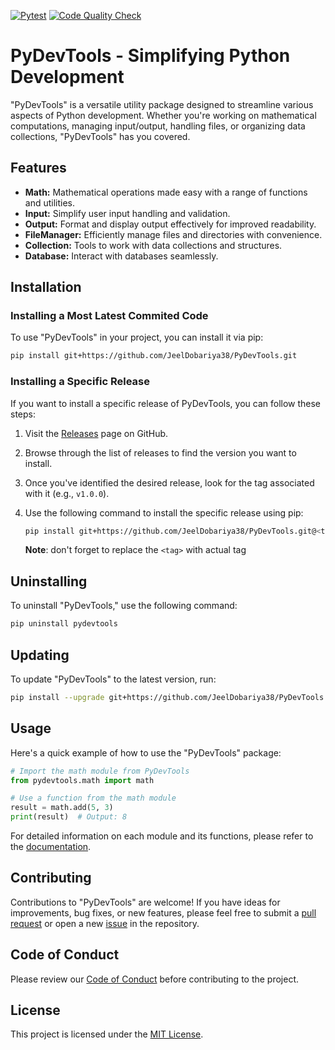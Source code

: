 [![Pytest](https://github.com/JeelDobariya38/PyDevTools/actions/workflows/test-code.yml/badge.svg?branch=main)](https://github.com/JeelDobariya38/PyDevTools/actions/workflows/test-code.yml) [![Code Quality Check](https://github.com/JeelDobariya38/PyDevTools/actions/workflows/code-quality-check.yml/badge.svg)](https://github.com/JeelDobariya38/PyDevTools/actions/workflows/code-quality-check.yml)

# PyDevTools - Simplifying Python Development

"PyDevTools" is a versatile utility package designed to streamline various aspects of Python development. Whether you're working on mathematical computations, managing input/output, handling files, or organizing data collections, "PyDevTools" has you covered.

## Features

- **Math:** Mathematical operations made easy with a range of functions and utilities.
- **Input:** Simplify user input handling and validation.
- **Output:** Format and display output effectively for improved readability.
- **FileManager:** Efficiently manage files and directories with convenience.
- **Collection:** Tools to work with data collections and structures.
- **Database:** Interact with databases seamlessly.

## Installation

### Installing a Most Latest Commited Code

To use "PyDevTools" in your project, you can install it via pip:

```bash
pip install git+https://github.com/JeelDobariya38/PyDevTools.git
```

### Installing a Specific Release

If you want to install a specific release of PyDevTools, you can follow these steps:

1. Visit the [Releases](https://github.com/JeelDobariya38/PyDevTools/releases) page on GitHub.

2. Browse through the list of releases to find the version you want to install.

3. Once you've identified the desired release, look for the tag associated with it (e.g., `v1.0.0`).

4. Use the following command to install the specific release using pip:

   ```bash
   pip install git+https://github.com/JeelDobariya38/PyDevTools.git@<tag>
   ```
   **Note**: don't forget to replace the `<tag>` with actual tag

## Uninstalling

To uninstall "PyDevTools," use the following command:

```bash
pip uninstall pydevtools
```

## Updating

To update "PyDevTools" to the latest version, run:

```bash
pip install --upgrade git+https://github.com/JeelDobariya38/PyDevTools.git
```

## Usage

Here's a quick example of how to use the "PyDevTools" package:

```python
# Import the math module from PyDevTools
from pydevtools.math import math

# Use a function from the math module
result = math.add(5, 3)
print(result)  # Output: 8
```

For detailed information on each module and its functions, please refer to the [documentation](https://jeeldobariya38.github.io/PyDevTools/).

## Contributing

Contributions to "PyDevTools" are welcome! If you have ideas for improvements, bug fixes, or new features, please feel free to submit a [pull request](CONTRIBUTING.md) or open a new [issue](https://github.com/JeelDobariya38/PyDevTools/issues) in the repository.

## Code of Conduct

Please review our [Code of Conduct](CODE_OF_CONDUCT.md) before contributing to the project.

## License

This project is licensed under the [MIT License](LICENSE.txt).
